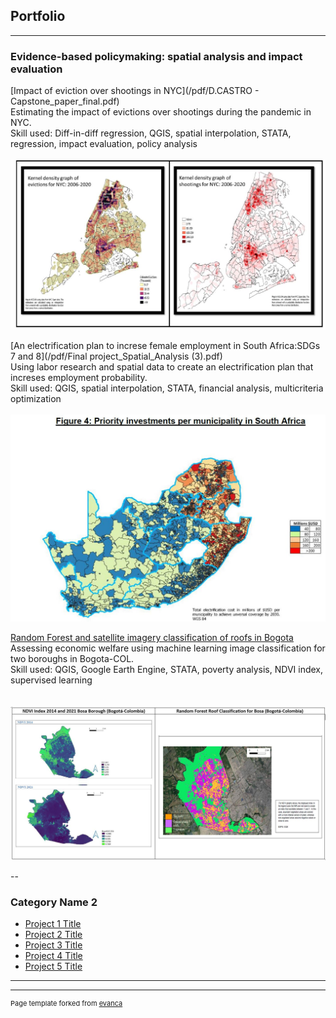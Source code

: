 ## Portfolio

---

### Evidence-based policymaking: spatial analysis and impact evaluation

[Impact of eviction over shootings in NYC](/pdf/D.CASTRO - Capstone_paper_final.pdf)<br/>
Estimating the impact of evictions over shootings during the pandemic in NYC. <br/>
Skill used: Diff-in-diff regression, QGIS, spatial interpolation, STATA, regression, impact evaluation, policy analysis
<br></br>
<img src="images/evictions.JPG?raw=true"/>

[An electrification plan to increse female employment in South Africa:SDGs 7 and 8](/pdf/Final project_Spatial_Analysis (3).pdf)<br/>
Using labor research and spatial data to create an electrification plan that increses employment probability. <br/>
Skill used: QGIS, spatial interpolation, STATA, financial analysis, multicriteria optimization 
<br></br>
<img src="images/elect_invest.JPG?raw=true"/>

[Random Forest and satellite imagery classification of roofs in Bogota](/pdf/GPEC444_FinalPaper_CastroDavid.pdf)<br/>
Assessing economic welfare using machine learning image classification for two boroughs in Bogota-COL. <br/>
Skill used: QGIS, Google Earth Engine, STATA, poverty analysis, NDVI index, supervised learning  
<br></br>
<img src="images/bosa3.JPG?raw=true"/>

--
### Category Name 2

- [Project 1 Title](http://example.com/)
- [Project 2 Title](http://example.com/)
- [Project 3 Title](http://example.com/)
- [Project 4 Title](http://example.com/)
- [Project 5 Title](http://example.com/)

---




---
<p style="font-size:11px">Page template forked from <a href="https://github.com/evanca/quick-portfolio">evanca</a></p>
<!-- Remove above link if you don't want to attibute -->
